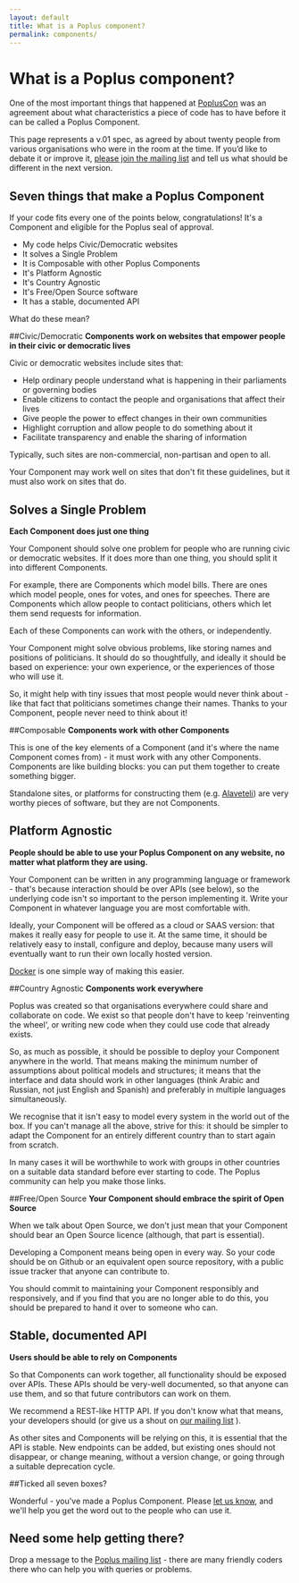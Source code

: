 ```yaml
---
layout: default
title: What is a Poplus component?
permalink: components/
---
```

# What is a Poplus component?

One of the most important things that happened at [PoplusCon](popluscon_sessions.html) was an agreement about what characteristics a piece of code has to have before it can be called a Poplus Component.

This page represents a v.01 spec, as agreed by about twenty people from various organisations who were in the room at the time. If you’d like to debate it or improve it, [please join the mailing list](join/group.html) and tell us what should be different in the next version.

## Seven things that make a Poplus Component
If your code fits every one of the points below, congratulations! It's a Component and eligible for the Poplus seal of approval.

* My code helps Civic/Democratic websites
* It solves a Single Problem
* It is Composable with other Poplus Components
* It's Platform Agnostic
* It's Country Agnostic
* It's Free/Open Source software
* It has a stable, documented API

What do these mean?

##Civic/Democratic
**Components work on websites that empower people in their civic or democratic lives**

Civic or democratic websites include sites that:

* Help ordinary people understand what is happening in their parliaments or governing bodies
* Enable citizens to contact the people and organisations that affect their lives
* Give people the power to effect changes in their own communities
* Highlight corruption and allow people to do something about it
* Facilitate transparency and enable the sharing of information

Typically, such sites are non-commercial, non-partisan and open to all.

Your Component may work well on sites that don't fit these guidelines, but it must also work on sites that do.

## Solves a Single Problem
**Each Component does just one thing**

Your Component should solve one problem for people who are running civic or democratic websites. If it does more than one thing, you should split it into different Components.

For example, there are Components which model bills. There are ones which model people, ones for votes, and ones for speeches. There are Components which allow people to contact politicians, others which let them send requests for information.

Each of these Components can work with the others, or independently.

Your Component might solve obvious problems, like storing names and positions of politicians. It should do so thoughtfully, and ideally it should be based on experience: your own experience, or the experiences of those who will use it.

So, it might help with tiny issues that most people would never think about - like that fact that politicians sometimes change their names. Thanks to your Component, people never need to think about it!

##Composable
**Components work with other Components**

This is one of the key elements of a Component (and it's where the name Component comes from) - it must work with any other Components. Components are like building blocks: you can put them together to create something bigger.

Standalone sites, or platforms for constructing them (e.g. [Alaveteli](http://alaveteli.org)) are very worthy pieces of software, but they are not Components.

## Platform Agnostic
**People should be able to use your Poplus Component on any website, no matter what platform they are using.**

Your Component can be written in any programming language or framework - that's because interaction should be over APIs (see below), so the underlying code isn't so important to the person implementing it. Write your Component in whatever language you are most comfortable with.

Ideally, your Component will be offered as a cloud or SAAS version: that makes it really easy for people to use it. At the same time, it should be relatively easy to install, configure and deploy, because many users will eventually want to run their own locally hosted version.

[Docker](https://www.docker.io/) is one simple way of making this easier.

##Country Agnostic
**Components work everywhere**

Poplus was created so that organisations everywhere could share and collaborate on code. We exist so that people don't have to keep 'reinventing the wheel', or writing new code when they could use code that already exists.

So, as much as possible, it should be possible to deploy your Component anywhere in the world. That means making the minimum number of assumptions about political models and structures; it means that the interface and data should work in other languages (think Arabic and Russian, not just English and Spanish) and preferably in multiple languages simultaneously.

We recognise that it isn't easy to model every system in the world out of the box. If you can't manage all the above, strive for this: it should be simpler to adapt the Component for an entirely different country than to start again from scratch.

In many cases it will be worthwhile to work with groups in other countries on a suitable data standard before ever starting to code. The Poplus community can help you make those links.

##Free/Open Source
**Your Component should embrace the spirit of Open Source**

When we talk about Open Source, we don't just mean that your Component should bear an Open Source licence (although, that part is essential).

Developing a Component means being open in every way. So your code should be on Github or an equivalent open source repository, with a public issue tracker that anyone can contribute to.

You should commit to maintaining your Component responsibly and responsively, and if you find that you are no longer able to do this, you should be prepared to hand it over to someone who can.

## Stable, documented API
**Users should be able to rely on Components**

So that Components can work together, all functionality should be exposed over APIs. These APIs should be very-well documented, so that anyone can use them, and so that future contributors can work on them.

We recommend a REST-like HTTP API. If you don't know what that means, your developers should (or give us a shout on [our mailing list](join/group.html) ).

As other sites and Components will be relying on this, it is essential that the API is stable. New endpoints can be added, but existing ones should not disappear, or change meaning, without a version change, or going through a suitable deprecation cycle.

##Ticked all seven boxes?

Wonderful - you've made a Poplus Component. Please [let us know](join/group.html), and we'll help you get the word out to the people who can use it.

## Need some help getting there?

Drop a message to the [Poplus mailing list](join/group.html) - there are many friendly coders there who can help you with queries or problems.

